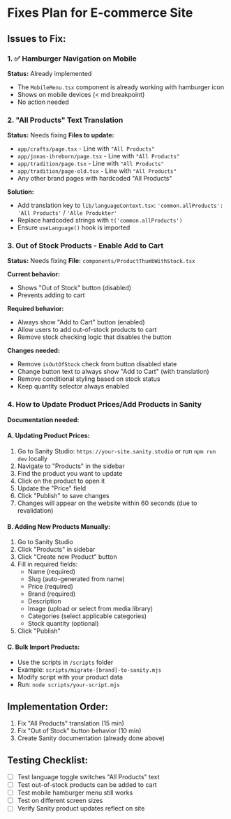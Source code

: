 # Fixes Plan for E-commerce Site

## Issues to Fix:

### 1. ✅ Hamburger Navigation on Mobile
**Status:** Already implemented
- The `MobileMenu.tsx` component is already working with hamburger icon
- Shows on mobile devices (< md breakpoint)
- No action needed

### 2. "All Products" Text Translation
**Status:** Needs fixing
**Files to update:**
- `app/crafts/page.tsx` - Line with `"All Products"`
- `app/jonas-ihreborn/page.tsx` - Line with `"All Products"`  
- `app/tradition/page.tsx` - Line with `"All Products"`
- `app/tradition/page-old.tsx` - Line with `"All Products"`
- Any other brand pages with hardcoded "All Products"

**Solution:**
- Add translation key to `lib/languageContext.tsx`: `'common.allProducts': 'All Products'` / `'Alle Produkter'`
- Replace hardcoded strings with `t('common.allProducts')`
- Ensure `useLanguage()` hook is imported

### 3. Out of Stock Products - Enable Add to Cart
**Status:** Needs fixing
**File:** `components/ProductThumbWithStock.tsx`

**Current behavior:**
- Shows "Out of Stock" button (disabled)
- Prevents adding to cart

**Required behavior:**
- Always show "Add to Cart" button (enabled)
- Allow users to add out-of-stock products to cart
- Remove stock checking logic that disables the button

**Changes needed:**
- Remove `isOutOfStock` check from button disabled state
- Change button text to always show "Add to Cart" (with translation)
- Remove conditional styling based on stock status
- Keep quantity selector always enabled

### 4. How to Update Product Prices/Add Products in Sanity

**Documentation needed:**

#### A. Updating Product Prices:
1. Go to Sanity Studio: `https://your-site.sanity.studio` or run `npm run dev` locally
2. Navigate to "Products" in the sidebar
3. Find the product you want to update
4. Click on the product to open it
5. Update the "Price" field
6. Click "Publish" to save changes
7. Changes will appear on the website within 60 seconds (due to revalidation)

#### B. Adding New Products Manually:
1. Go to Sanity Studio
2. Click "Products" in sidebar
3. Click "Create new Product" button
4. Fill in required fields:
   - Name (required)
   - Slug (auto-generated from name)
   - Price (required)
   - Brand (required)
   - Description
   - Image (upload or select from media library)
   - Categories (select applicable categories)
   - Stock quantity (optional)
5. Click "Publish"

#### C. Bulk Import Products:
- Use the scripts in `/scripts` folder
- Example: `scripts/migrate-[brand]-to-sanity.mjs`
- Modify script with your product data
- Run: `node scripts/your-script.mjs`

## Implementation Order:

1. Fix "All Products" translation (15 min)
2. Fix "Out of Stock" button behavior (10 min)
3. Create Sanity documentation (already done above)

## Testing Checklist:

- [ ] Test language toggle switches "All Products" text
- [ ] Test out-of-stock products can be added to cart
- [ ] Test mobile hamburger menu still works
- [ ] Test on different screen sizes
- [ ] Verify Sanity product updates reflect on site
